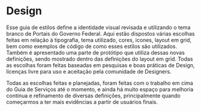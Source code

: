 # Design

Esse guia de estilos define a identidade visual revisada e utilizando o tema branco de Portais do Governo Federal. Aqui estão dispostos várias escolhas feitas em relação à tipografia, tema utilizado, cores, icones, layout em grid, bem como exemplos de código de como esses estilos são utilizados. Também é apresentado uma parte de protótipo que utiliza dessas novas definições, sendo mostrado dentro das definições do layout em grid. Todas as escolhas foram feitas baseadas em pesquisas e boas práticas de Design, licenças livre para uso e aceitação pela comunidade de Designers.

Todas as escolhas feitas e planejadas, foram feitas com o trabalho em cima do Guia de Serviços até o momento, e ainda há muito espaço para melhoria contínua e refinamento de diversas definições, principalmente quando começarmos a ter mais evidências a partir de usuários finais.

